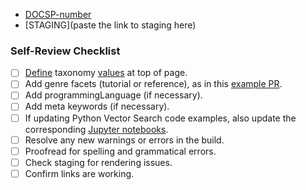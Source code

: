 <!-- Add a description of your PR here (optional) -->

- [DOCSP-number](https://jira.mongodb.org/browse/DOCSP-number)
- [STAGING](paste the link to staging here)

### Self-Review Checklist

- [ ] [Define](https://wiki.corp.mongodb.com/display/DE/Taxonomy+tagging+instructions) taxonomy [values](https://wiki.corp.mongodb.com/display/DE/Docs+Taxonomy) at top of page.
- [ ] Add genre facets (tutorial or reference), as in this [example PR](https://github.com/10gen/cloud-docs/pull/5042).
- [ ] Add programmingLanguage (if necessary).
- [ ] Add meta keywords (if necessary).
- [ ] If updating Python Vector Search code examples, also update the corresponding [Jupyter notebooks](https://wiki.corp.mongodb.com/display/DE/Contributing+to+the+MongoDB+Notebooks+Repository).
- [ ] Resolve any new warnings or errors in the build.
- [ ] Proofread for spelling and grammatical errors.
- [ ] Check staging for rendering issues.
- [ ] Confirm links are working.
